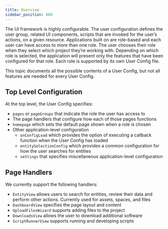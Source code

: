 ```yaml
---
title: Overview
sidebar_position: 600
---
```


The UI framework is highly configurable. The user configuration defines the user group, related UI components, scripts that are invoked for the user’s actions, on a given resource. Applications built on <PlatformName/> are role-based and each user can have access to more than one role. The user chooses their role when they select which project they’re working with. Depending on which role is selected, the application will present only the features that have been configured for that role.  Each role is supported by its own User Config file.  

This topic documents all the possible contents of a User Config, but not all features are needed for every User Config.

## Top Level Configuration

At the top level, the User Config specifies:

* `pages` or `pageGroups` that indicate the role the user has access to
* The page handlers that configure how each of those pages functions
* `homepage` which sets the default page shown when a role is chosen 
* Other application-level configuration
  * `onConfigLoad` which provides the option of executing a callback function when the User Config has loaded
  * `entitySelectionConfig` which provides a common configuration for how the user searches for entities
  * `settings` that specifies miscellaneous application-level configuration 

## Page Handlers

We currently support the following handlers:

  * `EntityView` allows users to search for entities, review their data and perform other actions.  Currently used for assets, spaces, and files
  * `DashboardView` specifies the page layout and content
  * `UploadFilesWizard` supports adding files to the project
  * `DownloadsView` allows the user to download additional software 
  * `ScriptRunnerView` supports running and developing scripts
